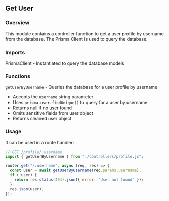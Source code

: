 ## Get User

### Overview

This module contains a controller function to get a user profile by username from the database. The Prisma Client is used to query the database.

### Imports

PrismaClient - Instantiated to query the database models

### Functions

`getUserByUsername` - Queries the database for a user profile by username

- Accepts the `username` string parameter
- Uses `prisma.user.findUnique()` to query for a user by username
- Returns null if no user found
- Omits sensitive fields from user object
- Returns cleaned user object

### Usage

It can be used in a route handler:

```js
// GET /profile/:username
import { getUserByUsername } from "./controllers/profile.js";

router.get("/:username", async (req, res) => {
  const user = await getUserByUsername(req.params.username);
  if (!user) {
    return res.status(404).json({ error: "User not found" });
  }
  res.json(user);
});
```
